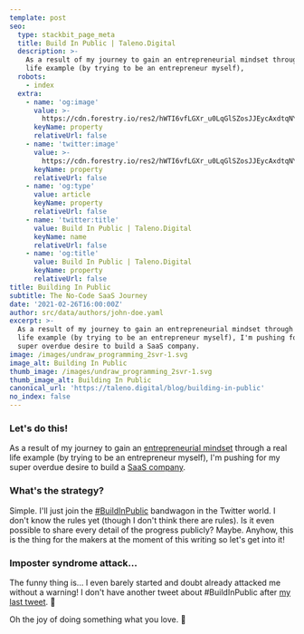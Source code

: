 ```yaml
---
template: post
seo:
  type: stackbit_page_meta
  title: Build In Public | Taleno.Digital
  description: >-
    As a result of my journey to gain an entrepreneurial mindset through a real
    life example (by trying to be an entrepreneur myself),
  robots:
    - index
  extra:
    - name: 'og:image'
      value: >-
        https://cdn.forestry.io/res2/hWTI6vfLGXr_u0LqGlSZosJJEycAxdtqNYP2dvKKHhQ/fit/512/512/sm/0/aHR0cHM6Ly9hcHAu/Zm9yZXN0cnkuaW8v/cmFpbHMvYWN0aXZl/X3N0b3JhZ2UvYmxv/YnMvZXlKZmNtRnBi/SE1pT25zaWJXVnpj/MkZuWlNJNklrSkJh/SEJDUzJ0VlJWRnpQ/U0lzSW1WNGNDSTZi/blZzYkN3aWNIVnlJ/am9pWW14dllsOXBa/Q0o5ZlE9PS0tMGMx/ZmE4MDgwOWFkOWVi/MDg2NDFkMGViOTFl/MTU5OTVlY2ZhODdm/MC91bmRyYXdfcHJv/Z3JhbW1pbmdfMnN2/ciUyMCgxKS5zdmc
      keyName: property
      relativeUrl: false
    - name: 'twitter:image'
      value: >-
        https://cdn.forestry.io/res2/hWTI6vfLGXr_u0LqGlSZosJJEycAxdtqNYP2dvKKHhQ/fit/512/512/sm/0/aHR0cHM6Ly9hcHAu/Zm9yZXN0cnkuaW8v/cmFpbHMvYWN0aXZl/X3N0b3JhZ2UvYmxv/YnMvZXlKZmNtRnBi/SE1pT25zaWJXVnpj/MkZuWlNJNklrSkJh/SEJDUzJ0VlJWRnpQ/U0lzSW1WNGNDSTZi/blZzYkN3aWNIVnlJ/am9pWW14dllsOXBa/Q0o5ZlE9PS0tMGMx/ZmE4MDgwOWFkOWVi/MDg2NDFkMGViOTFl/MTU5OTVlY2ZhODdm/MC91bmRyYXdfcHJv/Z3JhbW1pbmdfMnN2/ciUyMCgxKS5zdmc
      keyName: property
      relativeUrl: false
    - name: 'og:type'
      value: article
      keyName: property
      relativeUrl: false
    - name: 'twitter:title'
      value: Build In Public | Taleno.Digital
      keyName: name
      relativeUrl: false
    - name: 'og:title'
      value: Build In Public | Taleno.Digital
      keyName: property
      relativeUrl: false
title: Building In Public
subtitle: The No-Code SaaS Journey
date: '2021-02-26T16:00:00Z'
author: src/data/authors/john-doe.yaml
excerpt: >-
  As a result of my journey to gain an entrepreneurial mindset through a real
  life example (by trying to be an entrepreneur myself), I'm pushing for my
  super overdue desire to build a SaaS company.
image: /images/undraw_programming_2svr-1.svg
image_alt: Building In Public
thumb_image: /images/undraw_programming_2svr-1.svg
thumb_image_alt: Building In Public
canonical_url: 'https://taleno.digital/blog/building-in-public'
no_index: false
---
```

### Let's do this!

As a result of my journey to gain an [entrepreneurial mindset](https://taleno.digital/blog/entrepreneurial-mindset/) through a real life example (by trying to be an entrepreneur myself), I'm pushing for my super overdue desire to build a [SaaS company](https://taleno.digital/about/).

### What's the strategy?

Simple. I'll just join the [#BuildInPublic](https://twitter.com/search?q=%23BuildInPublic&src=typed_query) bandwagon in the Twitter world. I don't know the rules yet (though I don't think there are rules). Is it even possible to share every detail of the progress publicly? Maybe. Anyhow, this is the thing for the makers at the moment of this writing so let's get into it!

### Imposter syndrome attack...

The funny thing is... I even barely started and doubt already attacked me without a warning! I don't have another tweet about #BuildInPublic after [my last tweet](https://twitter.com/talenodigital/status/1365309127480668163). 🤣

Oh the joy of doing something what you love. 🥰